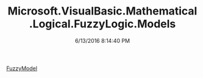 ﻿---
title: Microsoft.VisualBasic.Mathematical.Logical.FuzzyLogic.Models
date: 6/13/2016 8:14:40 PM
---

[FuzzyModel](T-Microsoft.VisualBasic.Mathematical.Logical.FuzzyLogic.Models.FuzzyModel.html)
